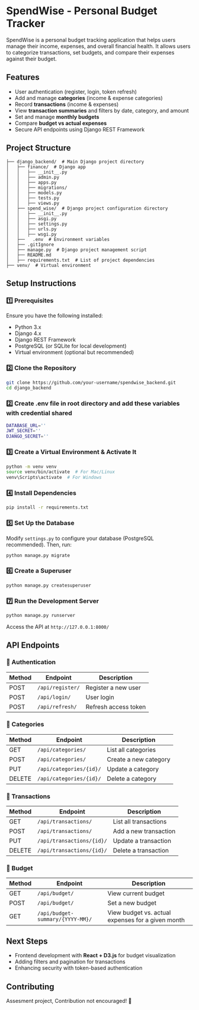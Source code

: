# SpendWise - Personal Budget Tracker

SpendWise is a personal budget tracking application that helps users manage their income, expenses, and overall financial health. It allows users to categorize transactions, set budgets, and compare their expenses against their budget.

## Features
- User authentication (register, login, token refresh)
- Add and manage **categories** (income & expense categories)
- Record **transactions** (income & expenses)
- View **transaction summaries** and filters by date, category, and amount
- Set and manage **monthly budgets**
- Compare **budget vs actual expenses**
- Secure API endpoints using Django REST Framework

## Project Structure
```
├── django_backend/  # Main Django project directory
│   ├── finance/  # Django app
│   │   ├── __init__.py
│   │   ├── admin.py
│   │   ├── apps.py
│   │   ├── migrations/
│   │   ├── models.py
│   │   ├── tests.py
│   │   ├── views.py
│   ├── spend_wise/  # Django project configuration directory
│   │   ├── __init__.py
│   │   ├── asgi.py
│   │   ├── settings.py
│   │   ├── urls.py
│   │   ├── wsgi.py
│   ├──   .env  # Environment variables
│   ├── .gitIgnore
│   ├── manage.py  # Django project management script
│   ├── README.md
│   ├── requirements.txt  # List of project dependencies
├── venv/  # Virtual environment
```

## Setup Instructions

### 1️⃣ Prerequisites
Ensure you have the following installed:
- Python 3.x
- Django 4.x
- Django REST Framework
- PostgreSQL (or SQLite for local development)
- Virtual environment (optional but recommended)

### 2️⃣ Clone the Repository
```bash
git clone https://github.com/your-username/spendwise_backend.git
cd django_backend
```

### 2️⃣ Create .env file in root directory and add these variables with credential shared
```bash
DATABASE_URL=''
JWT_SECRET=''
DJANGO_SECRET=''
```

### 3️⃣ Create a Virtual Environment & Activate It
```bash
python -m venv venv
source venv/bin/activate  # For Mac/Linux
venv\Scripts\activate  # For Windows
```

### 4️⃣ Install Dependencies
```bash
pip install -r requirements.txt
```

### 5️⃣ Set Up the Database
Modify `settings.py` to configure your database (PostgreSQL recommended).
Then, run:
```bash
python manage.py migrate
```

### 6️⃣ Create a Superuser
```bash
python manage.py createsuperuser
```

### 7️⃣ Run the Development Server
```bash
python manage.py runserver
```
Access the API at `http://127.0.0.1:8000/`

## API Endpoints

### 🔹 Authentication
| Method | Endpoint         | Description |
|--------|----------------|-------------|
| POST   | `/api/register/` | Register a new user |
| POST   | `/api/login/` | User login |
| POST   | `/api/refresh/` | Refresh access token |

### 🔹 Categories
| Method | Endpoint              | Description |
|--------|----------------------|-------------|
| GET    | `/api/categories/`    | List all categories |
| POST   | `/api/categories/`    | Create a new category |
| PUT    | `/api/categories/{id}/` | Update a category |
| DELETE | `/api/categories/{id}/` | Delete a category |

### 🔹 Transactions
| Method | Endpoint                  | Description |
|--------|--------------------------|-------------|
| GET    | `/api/transactions/`      | List all transactions |
| POST   | `/api/transactions/`      | Add a new transaction |
| PUT    | `/api/transactions/{id}/` | Update a transaction |
| DELETE | `/api/transactions/{id}/` | Delete a transaction |

### 🔹 Budget
| Method | Endpoint               | Description |
|--------|-----------------------|-------------|
| GET    | `/api/budget/`        | View current budget |
| POST   | `/api/budget/`        | Set a new budget |
| GET    | `/api/budget-summary/{YYYY-MM}/` | View budget vs. actual expenses for a given month |

## Next Steps
- Frontend development with **React + D3.js** for budget visualization
- Adding filters and pagination for transactions
- Enhancing security with token-based authentication

## Contributing
Assesment project, Contribution not encouraged! 🚀

